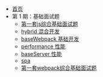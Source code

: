 * [首页]()
* 第 1 期：基础面试题
  * [第一套js综合基础面试题](/jsInterview/interview/baseInterview.md)
  * [hybrid 混合开发](/jsInterview/interview/hybrid.md)
  * [baseWebpack 基础开发](/jsInterview/interview/baseWebpack.md)
  * [performance 性能](/jsInterview/interview/performance.md)
  * [baseServer 性能](/jsInterview/interview/baseServer.md)
  * [spa](/jsInterview/interview/spa.md)
  * [第一套webpack综合基础面试题](/jsInterview/interview/webpackInterview.md)